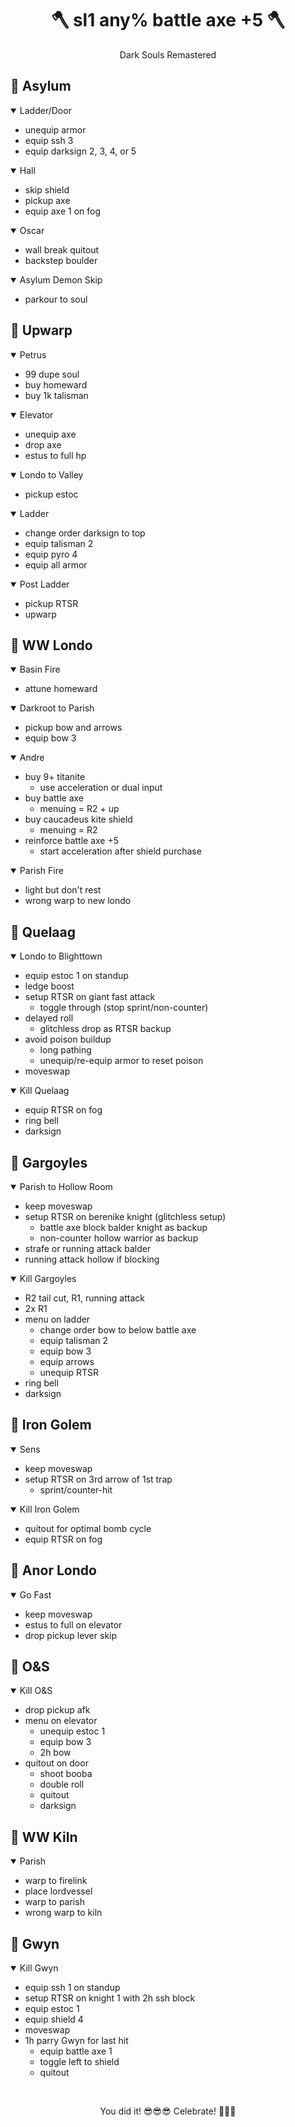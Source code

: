 <h1 align="center">🪓 sl1 any% battle axe +5 🪓</h1>

<p align = "center"> Dark Souls Remastered </p>


## :small_blue_diamond: **Asylum**
<details open>
  <summary>Ladder/Door</summary>
  
  - unequip armor
  - equip ssh 3
  - equip darksign 2, 3, 4, or 5

</details>
<details open>
  <summary>Hall</summary>
  
  - skip shield
  - pickup axe
  - equip axe 1 on fog

</details>
<details open>
  <summary>Oscar</summary>

  - wall break quitout
  - backstep boulder

</details>
<details open>
  <summary>Asylum Demon Skip</summary>
  
  - parkour to soul

</details>

## :small_blue_diamond: **Upwarp**
<details open>
  <summary>Petrus</summary>

  - 99 dupe soul
  - buy homeward
  - buy 1k talisman

</details>
<details open>
  <summary>Elevator</summary>
  
  - unequip axe
  - drop axe
  - estus to full hp

</details>
<details open>
  <summary>Londo to Valley</summary>
  
  - pickup estoc

</details>
<details open>
  <summary>Ladder</summary>

  - change order darksign to top
  - equip talisman 2
  - equip pyro 4
  - equip all armor

</details>
<details open>
  <summary>Post Ladder</summary>

  - pickup RTSR
  - upwarp

</details>

## :small_blue_diamond: **WW Londo**
<details open>
  <summary>Basin Fire</summary>

  - attune homeward

</details>
<details open>
  <summary>Darkroot to Parish</summary>

  - pickup bow and arrows
  - equip bow 3

</details>
<details open>
  <summary>Andre</summary>

  - buy 9+ titanite
    - use acceleration or dual input
  - buy battle axe
    - menuing = R2 + up
  - buy caucadeus kite shield
    - menuing = R2
  - reinforce battle axe +5
    - start acceleration after shield purchase

</details>
<details open>
  <summary>Parish Fire</summary>

  - light but don't rest
  - wrong warp to new londo

</details>

## :small_blue_diamond: **Quelaag**
<details open>
  <summary>Londo to Blighttown</summary>

  - equip estoc 1 on standup
  - ledge boost
  - setup RTSR on giant fast attack
    - toggle through (stop sprint/non-counter)
  - delayed roll
    - glitchless drop as RTSR backup
  - avoid poison buildup
    - long pathing
    - unequip/re-equip armor to reset poison
  - moveswap

</details>
<details open>
  <summary>Kill Quelaag</summary>

  - equip RTSR on fog
  - ring bell
  - darksign

</details>

## :small_blue_diamond: **Gargoyles**
<details open>
  <summary>Parish to Hollow Room</summary>

  - keep moveswap
  - setup RTSR on berenike knight (glitchless setup)
    - battle axe block balder knight as backup
    - non-counter hollow warrior as backup
  - strafe or running attack balder
  - running attack hollow if blocking

</details>
<details open>
  <summary>Kill Gargoyles</summary>

  - R2 tail cut, R1, running attack
  - 2x R1
  - menu on ladder
    - change order bow to below battle axe
    - equip talisman 2
    - equip bow 3
    - equip arrows
    - unequip RTSR
  - ring bell
  - darksign

</details>

## :small_blue_diamond: **Iron Golem**
<details open>
  <summary>Sens</summary>

  - keep moveswap
  - setup RTSR on 3rd arrow of 1st trap
    - sprint/counter-hit

</details>
<details open>
  <summary>Kill Iron Golem</summary>

  - quitout for optimal bomb cycle
  - equip RTSR on fog

</details>

## :small_blue_diamond: **Anor Londo**
<details open>
  <summary>Go Fast</summary>

  - keep moveswap
  - estus to full on elevator
  - drop pickup lever skip

</details>

## :small_blue_diamond: **O&S**
<details open>
  <summary>Kill O&S</summary>

  - drop pickup afk
  - menu on elevator
    - unequip estoc 1
    - equip bow 3
    - 2h bow
  - quitout on door
    - shoot booba
    - double roll
    - quitout
    - darksign

</details>

## :small_blue_diamond: **WW Kiln**
<details open>
  <summary>Parish</summary>

  - warp to firelink
  - place lordvessel
  - warp to parish
  - wrong warp to kiln

</details>

## :small_blue_diamond: **Gwyn**
<details open>
  <summary>Kill Gwyn</summary>

  - equip ssh 1 on standup
  - setup RTSR on knight 1 with 2h ssh block
  - equip estoc 1
  - equip shield 4
  - moveswap
  - 1h parry Gwyn for last hit
    - equip battle axe 1
    - toggle left to shield
    - quitout

</details>

<br>

<p align="center">You did it! 😎😎😎 Celebrate! 🥳🥳🥳</p>
